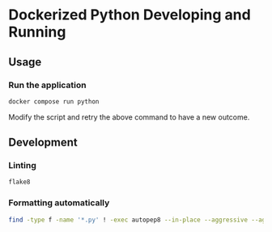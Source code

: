 # Dockerized Python Developing and Running  

## Usage

### Run the application
```bash
docker compose run python
```
Modify the script and retry the above command to have a new outcome.

## Development

### Linting
```bash
flake8
```

### Formatting automatically
```bash
find -type f -name '*.py' ! -exec autopep8 --in-place --aggressive --aggressive '{}' \;
```
